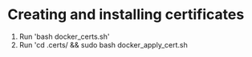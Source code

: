 # Creating and installing certificates
1. Run 'bash docker_certs.sh'
2. Run 'cd .certs/ && sudo bash docker_apply_cert.sh

